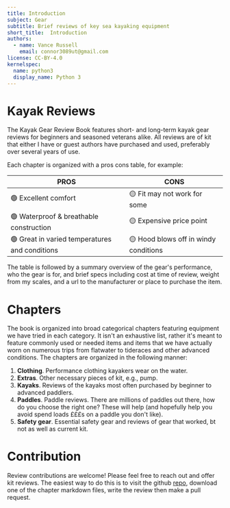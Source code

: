 ```yaml
---
title: Introduction
subject: Gear
subtitle: Brief reviews of key sea kayaking equipment
short_title:  Introduction
authors:
  - name: Vance Russell
    email: connor3089ut@gmail.com
license: CC-BY-4.0
kernelspec:
  name: python3
  display_name: Python 3
---
```


# Kayak Reviews
The Kayak Gear Review Book features short- and long-term kayak gear reviews for beginners and seasoned veterans alike. All reviews are of kit that either I have or guest authors have purchased and used, preferably over several years of use.

Each chapter is organized with a pros cons table, for example:


| **PROS**                            | **CONS**                       |
|-------------------------------------|--------------------------------|
| 🟢 Excellent comfort | 🟡 Fit may not work for some |
| 🟢 Waterproof & breathable construction | 🟡 Expensive price point |
| 🟢 Great in varied temperatures and conditions | 🟡 Hood blows off in windy conditions |


The table is followed by a summary overview of the gear's performance, who the gear is for, and brief specs including cost at time of review, weight from my scales, and a url to the manufacturer or place to purchase the item.

# Chapters
The book is organized into broad categorical chapters featuring equipment we have tried in each category. It isn't an exhaustive list, rather it's meant to feature commonly used or needed items and items that we have actually worn on numerous trips from flatwater to tideraces and other advanced conditions. The chapters are organized in the following manner:

1. **Clothing**. Performance clothing kayakers wear on the water.
2. **Extras**. Other necessary pieces of kit, e.g., pump.
3. **Kayaks**. Reviews of the kayaks most often purchased by beginner to advanced paddlers.
4. **Paddles**. Paddle reviews. There are millions of paddles out there, how do you choose the right one? These will help (and hopefully help you avoid spend loads £££s on a paddle you don't like).
5. **Safety gear**. Essential safety gear and reviews of gear that worked, bt not as well as current kit.

# Contribution
Review contributions are welcome! Please feel free to reach out and offer kit reviews. The easiest way to do this is to visit the github [repo](https://github.com/VRConservation/kayak_rvw), download one of the chapter markdown files, write the review then make a pull request. 
